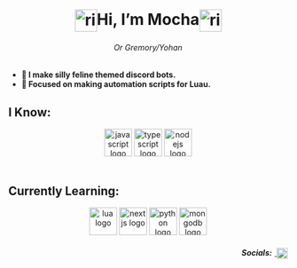 <h1 align="center">
  <img align="center" alt="rimuru" height="40" src="https://cdn.imgchest.com/files/c9db913dd0b2.png" />Hi, I’m Mocha<img align="center" alt="rimuru" height="40" src="https://cdn.imgchest.com/files/e16959643bc7.png" />
</h1>
<h6 align="center"><em>Or Gremory/Yohan</em></h6>

###

<h4 align="left">
  <ul>
    <li>🌱 I make silly feline themed discord bots.</li>
    <li>👀 Focused on making automation scripts for Luau.</li>
</ul></h4> 

<h2 align="left">I Know:</h2>
<div align="center">
  <img alt="javascript logo" height="50" src="https://img.shields.io/badge/JAVASCRIPT-f7df1e?style=flat&logo=javascript&logoColor=62502f" />
  <img alt="typescript logo" height="50" src="https://img.shields.io/badge/TYPESCRIPT-007acc?style=flat&logo=typescript&logoColor=white" />
  <img alt="nodejs logo" height="50" src="https://img.shields.io/badge/NODE-010101?style=flat&logo=node.js&logoColor=moss%20green" />
</div>

<br clear="both">

<h2 align="left">Currently Learning:</h2>
<div align="center">
  <img alt="lua logo" height="50" src="https://img.shields.io/badge/LUA-000080?style=flat&logo=lua&logoColor=white" />
  <img alt="nextjs logo" height="50" src="https://img.shields.io/badge/NEXT-101010?style=flat&logo=next.js&logoColor=white" />
  <img alt="python logo" height="50" src="https://img.shields.io/badge/PYTHON-366d9c?style=flat&logo=python&logoColor=white" />
  <img alt="mongodb logo" height="50" src="https://img.shields.io/badge/MONGODB-4faa41?style=flat&logo=mongodb&logoColor=white" />
</div>

<div align="right">
	<h5>Socials:<img width="5" /><a href="https://discord.com/users/825730224875372574" target="_blank">
    <img align="center" alt="discord logo" height="20" src="https://assets.streamlinehq.com/image/private/w_300,h_300,ar_1/f_auto/v1/icons/logos/discord-827th92xaqo9x60z70d8.png/discord-3laxilfyqm52ssh24sv4oe.png?_a=DATAg1AAZAA0"  /></a></h5>
</div>
<!---
Mocha1530/Mocha1530 is a ✨ special ✨ repository because its `README.md` (this file) appears on your GitHub profile.
You can click the Preview link to take a look at your changes.
--->
